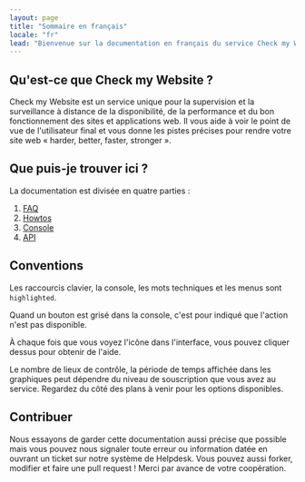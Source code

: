 ```yaml
---
layout: page
title: "Sommaire en français"
locale: "fr"
lead: "Bienvenue sur la documentation en français du service Check my Website."
---
```



## Qu'est-ce que Check my Website ?

Check my Website est un service unique pour la supervision et la surveillance à distance de la disponibilité, de la performance et du bon fonctionnement des sites et applications web. Il vous aide à voir le point de vue de l'utilisateur final et vous donne les pistes précises pour rendre votre site web « harder, better, faster, stronger ».

## Que puis-je trouver ici ?

La documentation est divisée en quatre parties : 

1. [FAQ](/fr/faq/)
2. [Howtos](/fr/howtos)
3. [Console](/fr/console)
4. [API](/fr/api/)

## Conventions

Les raccourcis clavier, la console, les mots techniques et les menus sont `highlighted`.

Quand un bouton est grisé dans la console, c'est pour indiqué que l'action n'est pas disponible.

À chaque fois que vous voyez l'icône <i class="fa fa-question-circle"></i> dans l'interface, vous pouvez cliquer dessus pour obtenir de l'aide.

Le nombre de lieux de contrôle, la période de temps affichée dans les graphiques peut dépendre du niveau de souscription que vous avez au service. Regardez du côté des plans à venir pour les options disponibles.

## Contribuer

Nous essayons de garder cette documentation aussi précise que possible mais vous pouvez nous signaler toute erreur ou information datée en ouvrant un ticket sur notre système de Helpdesk. Vous pouvez aussi forker, modifier et faire une pull request ! Merci par avance de votre coopération.
